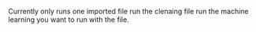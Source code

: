 Currently only runs one imported file
run the clenaing file
run the machine learning you want to run with the file.
